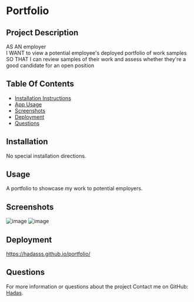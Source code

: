 # Portfolio

## Project Description

AS AN employer  
I WANT to view a potential employee's deployed portfolio of work samples  
SO THAT I can review samples of their work and assess whether they're a good candidate for an open position

## Table Of Contents

- [Installation Instructions](#installation)
- [App Usage](#usage)
- [Screenshots](#screenshots)
- [Deployment](#deployment)
- [Questions](#questions)

## Installation

No special installation directions.

## Usage

A portfolio to showcase my work to potential employers.

## Screenshots

![image](https://user-images.githubusercontent.com/80355222/169427700-c62af8e4-8e13-427d-b80c-2a9dc3869f22.png)
![image](https://user-images.githubusercontent.com/80355222/169427793-a438c5b0-ecef-4df8-954d-2f073ddc264b.png)



## Deployment

https://hadasss.github.io/portfolio/

## Questions

For more information or questions about the project
Contact me on GitHub: [Hadas](https://github.com/hadasss/).
